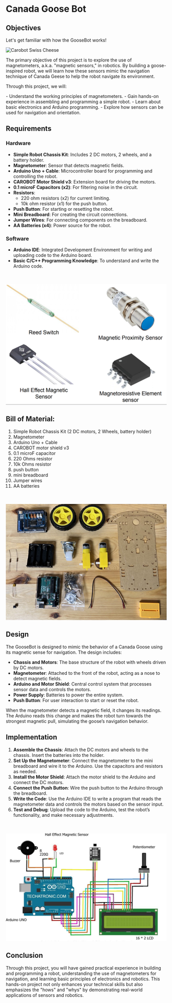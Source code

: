 # Canada Goose Bot

## Objectives

<p>Let's get familiar with how the GooseBot works!</p>

![Carobot Swiss Cheese](img/goose-drawing.png)

<p>The primary objective of this project is to explore the use of magnetometers, a.k.a. "magnetic sensors," in robotics. By building a goose-inspired robot, we will learn how these sensors mimic the navigation technique of Canada Geese to help the robot navigate its environment.</p>

<p>Through this project, we will:</p>
- Understand the working principles of magnetometers.
- Gain hands-on experience in assembling and programming a simple robot.
- Learn about basic electronics and Arduino programming.
- Explore how sensors can be used for navigation and orientation.


## Requirements
### Hardware
- **Simple Robot Chassis Kit**: Includes 2 DC motors, 2 wheels, and a battery holder.
- **Magnetometer**: Sensor that detects magnetic fields.
- **Arduino Uno + Cable**: Microcontroller board for programming and controlling the robot.
- **CAROBOT Motor Shield v3**: Extension board for driving the motors.
- **0.1 microF Capacitors (x2)**: For filtering noise in the circuit.
- **Resistors**: 
  - 220 ohm resistors (x2) for current limiting.
  - 10k ohm resistor (x1) for the push button.
- **Push Button**: For starting or resetting the robot.
- **Mini Breadboard**: For creating the circuit connections.
- **Jumper Wires**: For connecting components on the breadboard.
- **AA Batteries (x4)**: Power source for the robot.

### Software
- **Arduino IDE**: Integrated Development Environment for writing and uploading code to the Arduino board.
- **Basic C/C++ Programming Knowledge**: To understand and write the Arduino code.


<br></br>
![Carobot Swiss Cheese](img/magnetic-sensor.png)


## Bill of Material:
1. Simple Robot Chassis Kit (2 DC motors, 2 Wheels, battery holder)
2. Magnetometer
3. Arduino Uno + Cable
4. CAROBOT motor shield v3
5. 0.1 microF capacitor
6. 220 Ohms resistor
7. 10k Ohms resistor
8. push button
9. mini breadboard
10. Jumper wires
11. AA batteries


<br></br>
![Carobot Swiss Cheese](img/general_kit.jpeg)


## Design
The GooseBot is designed to mimic the behavior of a Canada Goose using its magnetic sense for navigation. The design includes:
- **Chassis and Motors**: The base structure of the robot with wheels driven by DC motors.
- **Magnetometer**: Attached to the front of the robot, acting as a nose to detect magnetic fields.
- **Arduino and Motor Shield**: Central control system that processes sensor data and controls the motors.
- **Power Supply**: Batteries to power the entire system.
- **Push Button**: For user interaction to start or reset the robot.

When the magnetometer detects a magnetic field, it changes its readings. The Arduino reads this change and makes the robot turn towards the strongest magnetic pull, simulating the goose’s navigation behavior.

## Implementation
1. **Assemble the Chassis**: Attach the DC motors and wheels to the chassis. Insert the batteries into the holder.
2. **Set Up the Magnetometer**: Connect the magnetometer to the mini breadboard and wire it to the Arduino. Use the capacitors and resistors as needed.
3. **Install the Motor Shield**: Attach the motor shield to the Arduino and connect the DC motors.
4. **Connect the Push Button**: Wire the push button to the Arduino through the breadboard.
5. **Write the Code**: Use the Arduino IDE to write a program that reads the magnetometer data and controls the motors based on the sensor input.
6. **Test and Debug**: Upload the code to the Arduino, test the robot’s functionality, and make necessary adjustments.


<br></br>
![Carobot Swiss Cheese](img/goose-wiring.jpg)


## Conclusion
Through this project, you will have gained practical experience in building and programming a robot, understanding the use of magnetometers for navigation, and learning basic principles of electronics and robotics. This hands-on project not only enhances your technical skills but also emphasizes the "hows" and "whys" by demonstrating real-world applications of sensors and robotics.
